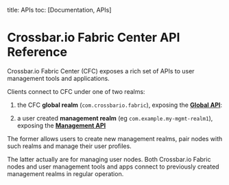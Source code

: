 title: APIs
toc: [Documentation, APIs]

# Crossbar.io Fabric Center API Reference

Crossbar.io Fabric Center (CFC) exposes a rich set of APIs to user management tools and applications.

Clients connect to CFC under one of two realms:

1. the CFC **global realm** (`com.crossbario.fabric`), exposing the **[Global API](Global-API.md)**:

2. a user created **management realm** (eg `com.example.my-mgmt-realm1`), exposing the **[Management API](Management-API.md)**

The former allows users to create new management realms, pair nodes with such realms and manage their user profiles.

The latter actually are for managing user nodes. Both Crossbar.io Fabric nodes and user management tools and apps connect to previously created management realms in regular operation.
